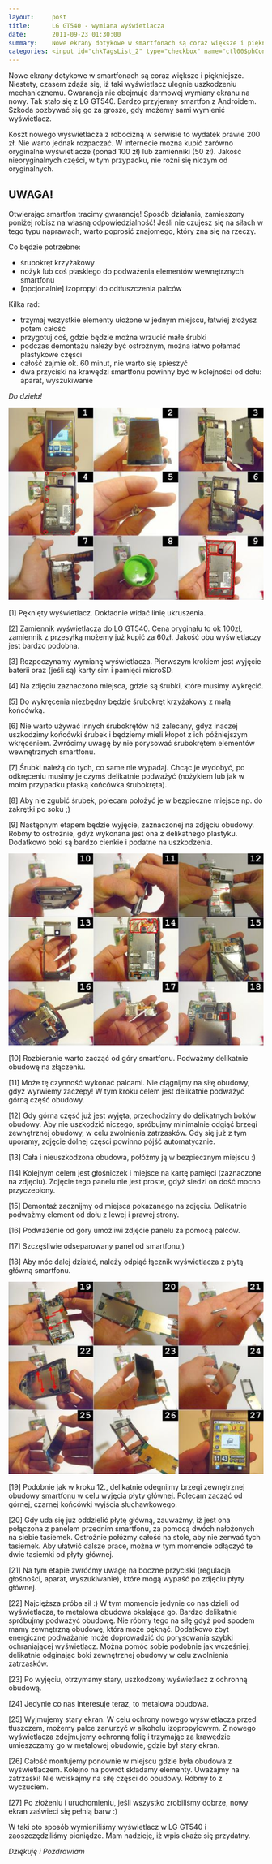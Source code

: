 ```yaml
---
layout:     post
title:      LG GT540 - wymiana wyświetlacza
date:       2011-09-23 01:30:00
summary:    Nowe ekrany dotykowe w smartfonach są coraz większe i piękniejsze. Niestety, czasem zdąża się, iż taki wyświetlacz ulegnie uszkodzeniu mechanicznemu.Gwarancja nie obejmuje darmowej wymiany ekranu na nowy.Tak stało się z LG GT540. Bardzo przyjemny smartfon z Androidem. Szkoda pozbywać się go za grosz...
categories: <input id="chkTagsList_2" type="checkbox" name="ctl00$phContentRight$chkTagsList$chkTagsList_2" checked="checked" value="4"><label for="chkTagsList_2">sprzęt</label> <input id="chkTagsList_6" type="checkbox" name="ctl00$phContentRight$chkTagsList$chkTagsList_6" checked="checked" value="64"><label for="chkTagsList_6">porady</label>
---
```




Nowe ekrany dotykowe w smartfonach są coraz większe i piękniejsze. Niestety, czasem zdąża się, iż taki wyświetlacz ulegnie uszkodzeniu mechanicznemu.
Gwarancja nie obejmuje darmowej wymiany ekranu na nowy.
Tak stało się z LG GT540. Bardzo przyjemny smartfon z Androidem. Szkoda pozbywać się go za grosze, gdy możemy sami wymienić wyświetlacz.

Koszt nowego wyświetlacza z robocizną w serwisie to wydatek prawie 200 zł. 
Nie warto jednak rozpaczać. W internecie można kupić zarówno oryginalne wyświetlacze (ponad 100 zł) lub zamienniki (50 zł). Jakość nieoryginalnych części, w tym przypadku,  nie rożni się niczym od oryginalnych.



## UWAGA!



Otwierając smartfon tracimy gwarancję! Sposób działania, zamieszony poniżej robisz na własną odpowiedzialność! Jeśli nie czujesz się na siłach w tego typu naprawach, warto poprosić znajomego, który zna się na rzeczy.

Co będzie potrzebne:
- śrubokręt krzyżakowy 
- nożyk lub coś płaskiego do podważenia elementów wewnętrznych smartfonu
- [opcjonalnie] izopropyl do odtłuszczenia palców

Kilka rad:
- trzymaj wszystkie elementy ułożone w jednym miejscu, łatwiej złożysz potem całość 
- przygotuj coś, gdzie będzie można wrzucić małe śrubki
- podczas demontażu należy być ostrożnym, można łatwo połamać plastykowe części 
- całość zajmie ok. 60 minut, nie warto się spieszyć
- dwa przyciski na krawędzi smartfonu powinny być w kolejności od dołu: aparat, wyszukiwanie



 *Do dzieła!* 



![desk](https://raw.githubusercontent.com/djfoxer/djfoxer.github.io/master/_img/2011-9-23-_169_/g_-_608x405_-_-_27939x20110923001245_1.jpg)

 

[1]
Pęknięty wyświetlacz.  Dokładnie widać linię ukruszenia.

[2]
Zamiennik wyświetlacza do LG GT540. Cena oryginału to ok 100zł, zamiennik z przesyłką możemy już kupić za 60zł. Jakość obu wyświetlaczy jest bardzo podobna.

[3]
Rozpoczynamy wymianę wyświetlacza. Pierwszym krokiem jest wyjęcie baterii oraz (jeśli są) karty sim i pamięci microSD.

[4]
Na zdjęciu zaznaczono miejsca, gdzie są śrubki, które musimy wykręcić.

[5]
Do wykręcenia niezbędny będzie śrubokręt krzyżakowy z małą końcówką.

[6]
Nie warto używać innych śrubokrętów niż zalecany, gdyż inaczej uszkodzimy końcówki śrubek i będziemy mieli kłopot z ich późniejszym wkręceniem. Zwrócimy uwagę by nie porysować śrubokrętem elementów wewnętrznych smartfonu. 

[7]
Śrubki należą do tych, co same nie wypadaj. Chcąc je wydobyć, po odkręceniu musimy je czymś delikatnie podważyć (nożykiem lub jak w moim przypadku płaską końcówka śrubokręta).

[8]
Aby nie zgubić śrubek, polecam położyć je w bezpieczne miejsce np. do zakrętki po soku ;)

[9]
Następnym etapem będzie wyjęcie, zaznaczonej na zdjęciu obudowy. Róbmy to ostrożnie, gdyż wykonana jest ona z delikatnego plastyku. Dodatkowo boki są bardzo cienkie i podatne na uszkodzenia.



![desk](https://raw.githubusercontent.com/djfoxer/djfoxer.github.io/master/_img/2011-9-23-_169_/g_-_608x405_-_-_27939x20110923002914_2.jpg)

 

[10]
Rozbieranie warto zacząć od góry smartfonu. Podważmy delikatnie obudowę na złączeniu.

[11]
Może tę czynność wykonać palcami. Nie ciągnijmy na siłę obudowy, gdyż wyrwiemy zaczepy! W tym kroku celem jest delikatnie podważyć górną część obudowy.

[12]
Gdy górna część już jest wyjęta, przechodzimy do delikatnych boków obudowy. Aby nie uszkodzić niczego, spróbujmy minimalnie odgiąć brzegi zewnętrznej obudowy, w celu zwolnienia zatrzasków. Gdy się już z tym uporamy, zdjęcie dolnej części powinno pójść automatycznie.

[13]
Cała i nieuszkodzona obudowa, połóżmy ją w bezpiecznym miejscu :)

[14]
Kolejnym celem jest głośniczek i miejsce na kartę pamięci (zaznaczone na zdjęciu). Zdjęcie tego panelu nie jest proste, gdyż siedzi on dość mocno przyczepiony.

[15]
Demontaż zacznijmy od miejsca pokazanego na zdjęciu. Delikatnie podważmy element od dołu z lewej i prawej strony.

[16]
Podważenie od góry umożliwi zdjęcie panelu za pomocą palców.

[17]
Szczęśliwie odseparowany panel od smartfonu;)

[18]
Aby móc dalej działać, należy odpiąć łącznik wyświetlacza z płytą główną smartfonu.



![desk](https://raw.githubusercontent.com/djfoxer/djfoxer.github.io/master/_img/2011-9-23-_169_/g_-_608x405_-_-_27939x20110923005825_3.jpg)

 

[19]
Podobnie jak w kroku 12., delikatnie odegnijmy brzegi zewnętrznej obudowy smartfonu w celu wyjęcia płyty głównej. Polecam zacząć od górnej, czarnej końcówki wyjścia słuchawkowego. 

[20]
Gdy uda się już oddzielić płytę główną, zauważmy, iż jest ona połączona z panelem przednim smartfonu, za pomocą dwóch nałożonych na siebie tasiemek. Ostrożnie połóżmy całość na stole, aby nie zerwać tych tasiemek. Aby ułatwić dalsze prace, można w tym momencie odłączyć te dwie tasiemki od płyty głównej.

[21]
Na tym etapie zwróćmy uwagę na boczne przyciski (regulacja głośności, aparat, wyszukiwanie), które mogą wypaść po zdjęciu płyty głównej.

[22]
Najcięższa próba sił :) W tym momencie jedynie co nas dzieli od wyświetlacza, to metalowa obudowa okalająca go. Bardzo delikatnie spróbujmy podważyć obudowę. Nie róbmy tego na siłę gdyż pod spodem mamy zewnętrzną obudowę, która może pęknąć. Dodatkowo zbyt energiczne podważanie może doprowadzić do porysowania szybki ochraniającej wyświetlacz. Można pomóc sobie podobnie jak wcześniej, delikatnie odginając boki zewnętrznej obudowy w celu zwolnienia zatrzasków.

[23]
Po wyjęciu, otrzymamy stary, uszkodzony wyświetlacz z ochronną obudową.

[24]
Jedynie co nas interesuje teraz, to metalowa obudowa.

[25]
Wyjmujemy stary ekran. W celu ochrony nowego wyświetlacza przed tłuszczem, możemy palce zanurzyć w alkoholu izopropylowym. Z nowego wyświetlacza zdejmujemy ochronną folię i trzymając za krawędzie umieszczamy go w metalowej obudowie, gdzie był stary ekran.

[26]
Całość montujemy ponownie w miejscu gdzie była obudowa z wyświetlaczem.
Kolejno na powrót składamy elementy. Uważajmy na zatrzaski! Nie wciskajmy na siłę części do obudowy. Róbmy to z wyczuciem. 

[27]
Po złożeniu i uruchomieniu, jeśli wszystko zrobiliśmy dobrze, nowy ekran zaświeci się pełnią barw :)


W taki oto sposób wymieniliśmy wyświetlacz w LG GT540 i zaoszczędziliśmy pieniądze. Mam nadzieję, iż wpis okaże się przydatny.

 *Dziękuję i Pozdrawiam* 

